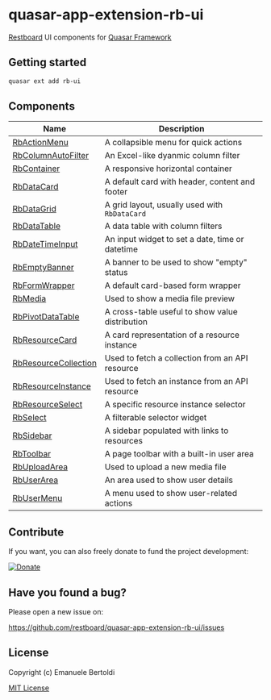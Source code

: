 # quasar-app-extension-rb-ui

[Restboard](https://restboard.github.io) UI components for [Quasar Framework](https://donate.quasar.dev)

## Getting started

```bash
quasar ext add rb-ui
```

## Components

| Name                          | Description                                 |
|-------------------------------|---------------------------------------------|
| [RbActionMenu](https://github.com/restboard/quasar-app-extension-rb-ui/blob/main/docs/components/RbActionMenu.md)     | A collapsible menu for quick actions        |
| [RbColumnAutoFilter](https://github.com/restboard/quasar-app-extension-rb-ui/blob/main/docs/components/RbColumnAutoFilter.md)          | An Excel-like dyanmic column filter         |
| [RbContainer](https://github.com/restboard/quasar-app-extension-rb-ui/blob/main/docs/components/RbContainer.md)                 | A responsive horizontal container           |
| [RbDataCard](https://github.com/restboard/quasar-app-extension-rb-ui/blob/main/docs/components/RbDataCard.md)                  | A default card with header, content and footer |
| [RbDataGrid](https://github.com/restboard/quasar-app-extension-rb-ui/blob/main/docs/components/RbDataGrid.md)                  | A grid layout, usually used with `RbDataCard` |
| [RbDataTable](https://github.com/restboard/quasar-app-extension-rb-ui/blob/main/docs/components/RbDataTable.md)                 | A data table with column filters            |
| [RbDateTimeInput](https://github.com/restboard/quasar-app-extension-rb-ui/blob/main/docs/components/RbDateTimeInput.md)             | An input widget to set a date, time or datetime |
| [RbEmptyBanner](https://github.com/restboard/quasar-app-extension-rb-ui/blob/main/docs/components/RbEmptyBanner.md)               | A banner to be used to show "empty" status  |
| [RbFormWrapper](https://github.com/restboard/quasar-app-extension-rb-ui/blob/main/docs/components/RbFormWrapper.md)               | A default card-based form wrapper           |
| [RbMedia](https://github.com/restboard/quasar-app-extension-rb-ui/blob/main/docs/components/RbMedia.md)                     | Used to show a media file preview           |
| [RbPivotDataTable](https://github.com/restboard/quasar-app-extension-rb-ui/blob/main/docs/components/RbPivotDataTable.md)            | A cross-table useful to show value distribution |
| [RbResourceCard](https://github.com/restboard/quasar-app-extension-rb-ui/blob/main/docs/components/RbResourceCard.md)              | A card representation of a resource instance |
| [RbResourceCollection](https://github.com/restboard/quasar-app-extension-rb-ui/blob/main/docs/components/RbResourceCollection.md)        | Used to fetch a collection from an API resource |
| [RbResourceInstance](https://github.com/restboard/quasar-app-extension-rb-ui/blob/main/docs/components/RbResourceInstance.md)          | Used to fetch an instance from an API resource |
| [RbResourceSelect](https://github.com/restboard/quasar-app-extension-rb-ui/blob/main/docs/components/RbResourceSelect.md)            | A specific resource instance selector       |
| [RbSelect](https://github.com/restboard/quasar-app-extension-rb-ui/blob/main/docs/components/RbSelect.md)                    | A filterable selector widget                |    
| [RbSidebar](https://github.com/restboard/quasar-app-extension-rb-ui/blob/main/docs/components/RbSidebar.md)                   | A sidebar populated with links to resources |
| [RbToolbar](https://github.com/restboard/quasar-app-extension-rb-ui/blob/main/docs/components/RbToolbar.md)                   | A page toolbar with a built-in user area    |
| [RbUploadArea](https://github.com/restboard/quasar-app-extension-rb-ui/blob/main/docs/components/RbUploadArea.md)                | Used to upload a new media file             |
| [RbUserArea](https://github.com/restboard/quasar-app-extension-rb-ui/blob/main/docs/components/RbUserArea.md)                  | An area used to show user details           |
| [RbUserMenu](https://github.com/restboard/quasar-app-extension-rb-ui/blob/main/docs/components/RbUserMenu.md)                  | A menu used to show user-related actions    |

## Contribute

If you want, you can also freely donate to fund the project development:

[![Donate](https://www.paypalobjects.com/en_US/i/btn/btn_donate_SM.gif)](https://paypal.me/EBertoldi)

## Have you found a bug?

Please open a new issue on:

<https://github.com/restboard/quasar-app-extension-rb-ui/issues>

## License

Copyright (c) Emanuele Bertoldi

[MIT License](http://en.wikipedia.org/wiki/MIT_License)
